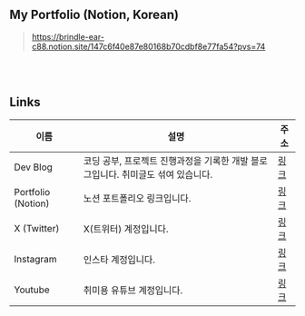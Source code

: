 ## My Portfolio (Notion, Korean)
> https://brindle-ear-c88.notion.site/147c6f40e87e80168b70cdbf8e77fa54?pvs=74

<br/>
<br/>

## Links

|이름|설명|주소|
|------|---|---|
|Dev Blog|코딩 공부, 프로젝트 진행과정을 기록한 개발 블로그입니다. 취미글도 섞여 있습니다.|[링크](https://arnopark.tistory.com/)|
|Portfolio (Notion)|노션 포트폴리오 링크입니다.|[링크](https://brindle-ear-c88.notion.site/147c6f40e87e80168b70cdbf8e77fa54?pvs=74)|
|X (Twitter)| X(트위터) 계정입니다.|[링크](https://x.com/park_giraffe_)|
|Instagram| 인스타 계정입니다.|[링크](https://www.instagram.com/parkgiraffe0/)|
|Youtube|취미용 유튜브 계정입니다.|[링크](https://www.youtube.com/@giraffe_park)|
